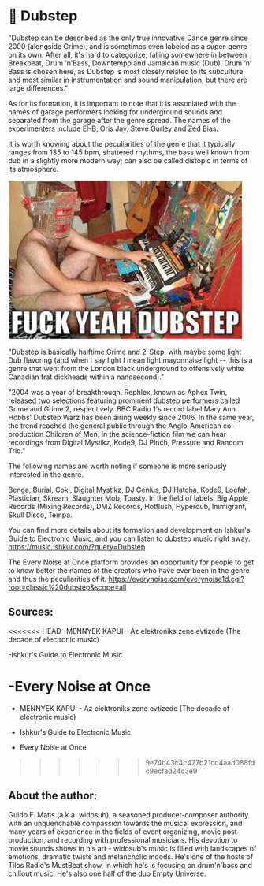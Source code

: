 # 🥁 Dubstep

"Dubstep can be described as the only true innovative Dance genre since 2000 (alongside Grime), and is sometimes even labeled as a super-genre on its own. After all, it's hard to categorize; falling somewhere in between Breakbeat, Drum ‘n’Bass, Downtempo and Jamaican music (Dub). Drum ‘n’ Bass is chosen here, as Dubstep is most closely related to its subculture and most similar in instrumentation and sound manipulation, but there are large differences."

As for its formation, it is important to note that it is associated with the names of garage performers looking for underground sounds and separated from the garage after the genre spread. The names of the experimenters include El-B, Oris Jay, Steve Gurley and Zed Bias.

It is worth knowing about the peculiarities of the genre that it typically ranges from 135 to 145 bpm, shattered rhythms, the bass well known from dub in a slightly more modern way; can also be called distopic in terms of its atmosphere.

![[Dubstep]](_static/images/sound/dubstep/dubstep.jpg)

"Dubstep is basically halftime Grime and 2-Step, with maybe some light Dub flavoring (and when I say light I mean light mayonnaise light -- this is a genre that went from the London black underground to offensively white Canadian frat dickheads within a nanosecond)."

"2004 was a year of breakthrough. Rephlex, known as Aphex Twin, released two selections featuring prominent dubstep performers called Grime and Grime 2, respectively.
BBC Radio 1's record label Mary Ann Hobbs' Dubstep Warz has been airing weekly since 2006. In the same year, the trend reached the general public through the Anglo-American co-production Children of Men; in the science-fiction film we can hear recordings from Digital Mystikz, Kode9, DJ Pinch, Pressure and Random Trio."

The following names are worth noting if someone is more seriously interested in the genre.

Benga, Burial, Coki, Digital Mystikz, DJ Genius, DJ Hatcha, Kode9, Loefah, Plastician, Skream, Slaughter Mob, Toasty. In the field of labels: Big Apple Records (Mixing Records), DMZ Records, Hotflush, Hyperdub, Immigrant, Skull Disco, Tempa.

You can find more details about its formation and development on Ishkur's Guide to Electronic Music, and you can listen to dubstep music right away.
<https://music.ishkur.com/?query=Dubstep>

The Every Noise at Once platform provides an opportunity for people to get to know better the names of the creators who have ever been in the genre and thus the peculiarities of it.
<https://everynoise.com/everynoise1d.cgi?root=classic%20dubstep&scope=all>

## Sources:
<<<<<<< HEAD
-MENNYEK KAPUI - Az elektroniks zene evtizede (The decade of electronic music)

-Ishkur's Guide to Electronic Music

-Every Noise at Once
=======
- MENNYEK KAPUI - Az elektroniks zene evtizede (The decade of electronic music)

- Ishkur's Guide to Electronic Music

- Every Noise at Once

>>>>>>> 9e74b43c4c477b21cd4aad088fdc9ecfad24c3e9

## About the author:
Guido F. Matis (a.k.a. widosub), a seasoned producer-composer authority with an unquenchable compassion towards the musical expression, and many years of experience in the fields of event organizing, movie post-production, and recording with professional musicians. His devotion to movie sounds shows in his art - widosub's music is filled with landscapes of emotions, dramatic twists and melancholic moods. He's one of the hosts of Tilos Radio's MustBeat show, in which he's is focusing on drum'n'bass and chillout music. He's also one half of the duo Empty Universe.